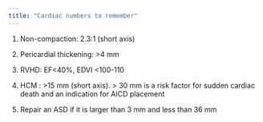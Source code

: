 ```yaml
---
title: "Cardiac numbers to remember"
---
```

1. Non-compaction: 2.3:1 (short axis)

2. Pericardial thickening: &gt;4 mm

3. RVHD: EF&lt;40%, EDVI &lt;100-110

4. HCM : &gt;15 mm (short axis). &gt; 30 mm is a risk factor for sudden cardiac death and an indication for AICD placement

5. Repair an ASD if it is larger than 3 mm and less than 36 mm

